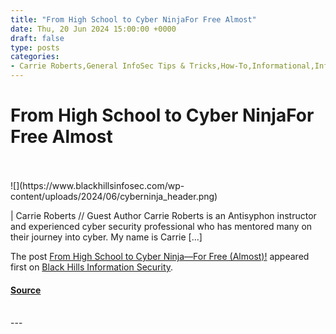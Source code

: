 ```yaml
---
title: "From High School to Cyber NinjaFor Free Almost"
date: Thu, 20 Jun 2024 15:00:00 +0000
draft: false
type: posts
categories: 
- Carrie Roberts,General InfoSec Tips & Tricks,How-To,Informational,InfoSec 101,Getting Started In InfoSec,Infosec for Beginners,training
---
```

# From High School to Cyber NinjaFor Free Almost

<br/>

<br/>
![](https://www.blackhillsinfosec.com/wp-content/uploads/2024/06/cyberninja_header.png)

| Carrie Roberts // Guest Author Carrie Roberts is an Antisyphon instructor and experienced cyber security professional who has mentored many on their journey into cyber. My name is Carrie \[…\]

The post [From High School to Cyber Ninja—For Free (Almost)!](https://www.blackhillsinfosec.com/from-high-school-to-cyber-ninja/) appeared first on [Black Hills Information Security](https://www.blackhillsinfosec.com).

#### [Source](https://www.blackhillsinfosec.com/from-high-school-to-cyber-ninja/)

<br/>
---
